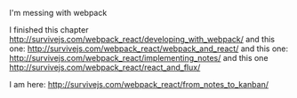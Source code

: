 I'm messing with webpack

I finished this chapter http://survivejs.com/webpack_react/developing_with_webpack/
and this one: http://survivejs.com/webpack_react/webpack_and_react/
and this one: http://survivejs.com/webpack_react/implementing_notes/
and this one http://survivejs.com/webpack_react/react_and_flux/

I am here: http://survivejs.com/webpack_react/from_notes_to_kanban/